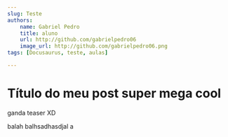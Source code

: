 ```yaml
---
slug: Teste
authors:
    name: Gabriel Pedro
    title: aluno
    url: http://github.com/gabrielpedro06
    image_url: http://github.com/gabrielpedro06.png
tags: [Docusaurus, teste, aulas]

---
```


# Título do meu post super mega cool

ganda teaser XD

<!--truncate-->
 balah balhsadhasdjal a